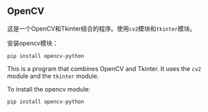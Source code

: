 ## OpenCV

这是一个OpenCV和Tkinter结合的程序。使用`cv2`模块和`tkinter`模块。

安装opencv模块：

`
pip install opencv-python
`

This is a program that combines OpenCV and Tkinter. It uses the `cv2` module and the `tkinter` module.

To install the opencv module:

`
pip install opencv-python
`